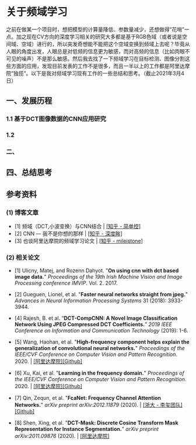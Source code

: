 # 关于频域学习

之前在做某一个项目时，想把模型的计算量降低、参数量减少，还想做得“花哨”一点。加之现在CV方向的深度学习相关的研究大多都是基于RGB色域（或者说是空间域、空域）进行的，所以突发奇想能不能把这个空域变换到频域上去呢？毕竟从人眼的角度出发，人眼总是对低频的信息更为敏感，而对高频的信息（比如肉眼不可见的噪声）不是那么敏感。然后我去找了一下频域学习在目标检测、图像分割这些方面的应用，发现目前发表的工作不是很多，而且一半以上的工作都是阿里达摩院“独揽”。以下是我对频域学习现有工作的一些总结和思考。（截止2021年3月4日）



## 一、发展历程

### 1.1 基于DCT图像数据的CNN应用研究





### 1.2



### 二、



## 四、总结思考





## 参考资料

### (1) 博客文章

* [1] 频域（DCT,小波变换）与CNN结合 | [[知乎 - 简单控]](https://zhuanlan.zhihu.com/p/342991714)
* [2] CNN — 我不是你想的那样 | [[知乎 - 深度眸]](https://zhuanlan.zhihu.com/p/315601295)
* [3] 也谈阿里达摩院的频域学习论文 | [[知乎 - mileistone]](https://zhuanlan.zhihu.com/p/115584408)

### (2) 相关论文

* [1] Ulicny, Matej, and Rozenn Dahyot. "**On using cnn with dct based image data.**" *Proceedings of the 19th Irish Machine Vision and Image Processing conference IMVIP*. Vol. 2. 2017.
* [2] Gueguen, Lionel, et al. "**Faster neural networks straight from jpeg.**" *Advances in Neural Information Processing Systems* 31 (2018): 3933-3944.
* [4] Rajesh, B. et al. “**DCT-CompCNN: A Novel Image Classification Network Using JPEG Compressed DCT Coefficients.**” *2019 IEEE Conference on Information and Communication Technology* (2019): 1-6.
* [5] Wang, Haohan, et al. "**High-frequency component helps explain the generalization of convolutional neural networks.**" *Proceedings of the IEEE/CVF Conference on Computer Vision and Pattern Recognition*. 2020. | [[阿里达摩院]](https://arxiv.org/abs/1905.13545)[[Github]](https://github.com/HaohanWang/HFC)
* [6] Xu, Kai, et al. "**Learning in the frequency domain.**" *Proceedings of the IEEE/CVF Conference on Computer Vision and Pattern Recognition*. 2020. | [[阿里达摩院]](https://arxiv.org/pdf/2002.12416.pdf)[[Github]](https://github.com/calmevtime/DCTNet)
* [7] Qin, Zequn, et al. "**FcaNet: Frequency Channel Attention Networks.**" *arXiv preprint arXiv:2012.11879* (2020). | [[浙大 - 李玺团队]](https://arxiv.org/abs/2012.11879)[[Github]](https://github.com/dcdcvgroup/FcaNet)

* [8] Shen, Xing, et al. "**DCT-Mask: Discrete Cosine Transform Mask Representation for Instance Segmentation.**" *arXiv preprint arXiv:2011.09876* (2020). | [[阿里达摩院]](https://arxiv.org/pdf/2011.09876.pdf)

  

